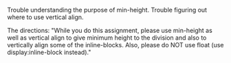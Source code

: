 Trouble understanding the purpose of min-height.
Trouble figuring out where to use vertical align.

The directions: 
"While you do this assignment, please use min-height as well as vertical align to give minimum height to the division and also to vertically align some of the inline-blocks.  Also, please do NOT use float (use display:inline-block instead)."

